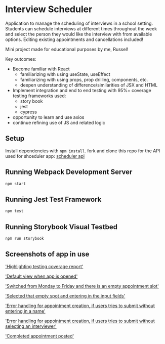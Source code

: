 # Interview Scheduler

  Application to manage the scheduling of interviews in a school setting. Students can schedule interviews at different times throughout the week and select the person they would like the interview with from available options. Editing existing appointments and cancellations included!

  Mini project made for educational purposes by me, Russel!
  
  Key outcomes:
  - Become familiar with React
    - familiarizing with using useState, useEffect
    - familiarizing with using props, prop drilling, components, etc.
    - deepen understanding of difference/similarities of JSX and HTML
  - Implement integration and end to end testing with 95%+ coverage
    testing frameworks used:
      - story book
      - jest
      - cypress
  - opportunity to learn and use axios
  - continue refining use of JS and related logic


## Setup

Install dependencies with `npm install`.
fork and clone this repo for the API used for shceduler app: [scheduler api](https://github.com/Bohjaangles/scheduler-api)

## Running Webpack Development Server

```sh
npm start
```

## Running Jest Test Framework

```sh
npm test
```

## Running Storybook Visual Testbed

```sh
npm run storybook
```
## Screenshots of app in use

['Highlighting testing coverage report'](https://github.com/Bohjaangles/scheduler/blob/master/public/images/testing-coverage-report.png)

['Default view when app is opened'](https://github.com/Bohjaangles/scheduler/blob/master/public/images/Monday-with-appts.png)

['Switched from Monday to Friday and there is an empty appointment slot'](https://github.com/Bohjaangles/scheduler/blob/master/public/images/empty-spot-for-appt.png)

['Selected that empty spot and entering in the input fields'](https://github.com/Bohjaangles/scheduler/blob/master/public/images/new-appointment-creation.png)

['Error handling for appointment creation, if users tries to submit without entering in a name'](https://github.com/Bohjaangles/scheduler/blob/master/public/images/useful-error-1.png)

['Error handling for appointment creation, if users tries to submit without selecting an interviewer'](https://github.com/Bohjaangles/scheduler/blob/master/public/images/useful-error-2.png)

['Completed appointment posted'](https://github.com/Bohjaangles/scheduler/blob/master/public/images/new-appt-completed.png)